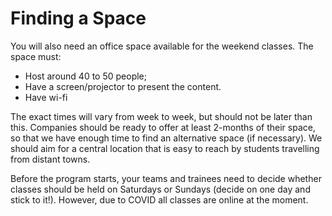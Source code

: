 # Finding a Space

You will also need an office space available for the weekend classes. The space must:

* Host around 40 to 50 people;
* Have a screen/projector to present the content.
* Have wi-fi 

The exact times will vary from week to week, but should not be later than this. Companies should be ready to offer at least 2-months of their space, so that we have enough time to find an alternative space \(if necessary\). We should aim for a central location that is easy to reach by students travelling from distant towns.

Before the program starts, your teams  and trainees need to decide whether classes should be held on Saturdays or Sundays \(decide on one day and stick to it!\). However, due to COVID all classes are online at the moment.  


